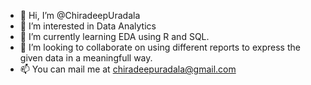 - 👋 Hi, I’m @ChiradeepUradala
- 👀 I’m interested in Data Analytics
- 🌱 I’m currently learning EDA using R and SQL.
- 💞️ I’m looking to collaborate on using different reports to express the given data in a meaningfull way.  
- 📫 You can mail me at chiradeepuradala@gmail.com

<!---
ChiradeepUradala/ChiradeepUradala is a ✨ special ✨ repository because its `README.md` (this file) appears on your GitHub profile.
You can click the Preview link to take a look at your changes.
--->
